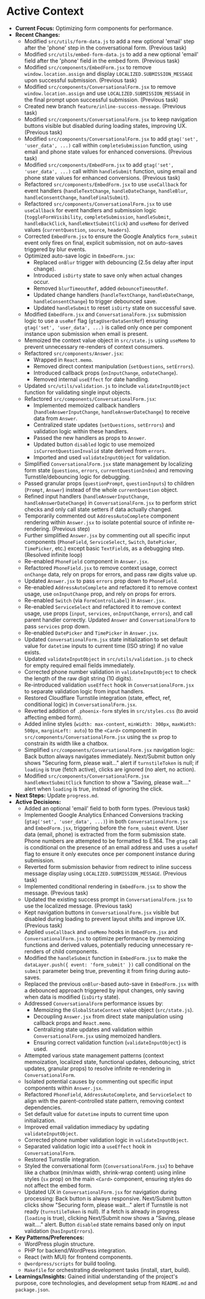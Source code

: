# Active Context

* **Current Focus:** Optimizing form components for performance.
* **Recent Changes:**
    * Modified `src/utils/form-data.js` to add a new optional 'email' step after the 'phone' step in the conversational form. (Previous task)
    * Modified `src/utils/embed-form-data.js` to add a new optional 'email' field after the 'phone' field in the embed form. (Previous task)
    * Modified `src/components/EmbedForm.jsx` to remove `window.location.assign` and display `LOCALIZED.SUBMISSION_MESSAGE` upon successful submission. (Previous task)
    * Modified `src/components/ConversationalForm.jsx` to remove `window.location.assign` and use `LOCALIZED.SUBMISSION_MESSAGE` in the final prompt upon successful submission. (Previous task)
    * Created new branch `feature/inline-success-message`. (Previous task)
    * Modified `src/components/ConversationalForm.jsx` to keep navigation buttons visible but disabled during loading states, improving UX. (Previous task)
    * Modified `src/components/ConversationalForm.jsx` to add `gtag('set', 'user_data', ...)` call within `completeSubmission` function, using email and phone state values for enhanced conversions. (Previous task)
    * Modified `src/components/EmbedForm.jsx` to add `gtag('set', 'user_data', ...)` call within `handleSubmit` function, using email and phone state values for enhanced conversions. (Previous task)
    * Refactored `src/components/EmbedForm.jsx` to use `useCallback` for event handlers (`handleTextChange`, `handleDateChange`, `handleBlur`, `handleConsentChange`, `handleFinalSubmit`).
    * Refactored `src/components/ConversationalForm.jsx` to use `useCallback` for event handlers and submission logic (`toggleFormVisibility`, `completeSubmission`, `handleSubmit`, `handleBackClick`, `handleNextSubmitClick`) and `useMemo` for derived values (`currentQuestion`, `source`, `headers`).
    * Corrected `EmbedForm.jsx` to ensure the Google Analytics `form_submit` event only fires on final, explicit submission, not on auto-saves triggered by blur events.
    * Optimized auto-save logic in `EmbedForm.jsx`:
        * Replaced `onBlur` trigger with debouncing (2.5s delay after input change).
        * Introduced `isDirty` state to save only when actual changes occur.
        * Removed `blurTimeoutRef`, added `debounceTimeoutRef`.
        * Updated change handlers (`handleTextChange`, `handleDateChange`, `handleConsentChange`) to trigger debounced save.
        * Updated `handleSubmit` to reset `isDirty` state on successful save.
    * Modified `EmbedForm.jsx` and `ConversationalForm.jsx` submission logic to use a `useRef` flag (`gtagUserDataSentRef`) ensuring `gtag('set', 'user_data', ...)` is called only once per component instance upon submission when email is present.
    * Memoized the context value object in `src/state.js` using `useMemo` to prevent unnecessary re-renders of context consumers.
    * Refactored `src/components/Answer.jsx`:
        * Wrapped in `React.memo`.
        * Removed direct context manipulation (`setQuestions`, `setErrors`).
        * Introduced callback props (`onInputChange`, `onDateChange`).
        * Removed internal `useEffect` for date handling.
    * Updated `src/utils/validation.js` to include `validateInputObject` function for validating single input objects.
    * Refactored `src/components/ConversationalForm.jsx`:
        * Implemented memoized callback handlers (`handleAnswerInputChange`, `handleAnswerDateChange`) to receive data from `Answer`.
        * Centralized state updates (`setQuestions`, `setErrors`) and validation logic within these handlers.
        * Passed the new handlers as props to `Answer`.
        * Updated button `disabled` logic to use memoized `isCurrentQuestionInvalid` state derived from `errors`.
        * Imported and used `validateInputObject` for validation.
    * Simplified `ConversationalForm.jsx` state management by localizing form state (`questions`, `errors`, `currentQuestionIndex`) and removing Turnstile/debouncing logic for debugging.
    * Passed granular props (`questionPrompt`, `questionInputs`) to children (`Prompt`, `Answer`) instead of the whole `currentQuestion` object.
    * Refined input handlers (`handleAnswerInputChange`, `handleAnswerDateChange`) in `ConversationalForm.jsx` to perform strict checks and only call state setters if data actually changed.
    * Temporarily commented out `AddressAutoComplete` component rendering within `Answer.jsx` to isolate potential source of infinite re-rendering. (Previous step)
    * Further simplified `Answer.jsx` by commenting out all specific input components (`PhoneField`, `ServiceSelect`, `Switch`, `DatePicker`, `TimePicker`, etc.) except basic `TextField`s, as a debugging step. (Resolved infinite loop)
    * Re-enabled `PhoneField` component in `Answer.jsx`.
    * Refactored `PhoneField.jsx` to remove context usage, correct `onChange` data, rely on props for errors, and pass raw digits value up.
    * Updated `Answer.jsx` to pass `errors` prop down to `PhoneField`.
    * Re-enabled `AddressAutoComplete` and refactored it to remove context usage, use `onInputChange` prop, and rely on props for errors.
    * Re-enabled `Switch` (via `FormControlLabel`) in `Answer.jsx`.
    * Re-enabled `ServiceSelect` and refactored it to remove context usage, use props (`input`, `services`, `onInputChange`, `errors`), and call parent handler correctly. Updated `Answer` and `ConversationalForm` to pass `services` prop down.
    * Re-enabled `DatePicker` and `TimePicker` in `Answer.jsx`.
    * Updated `ConversationalForm.jsx` state initialization to set default value for `datetime` inputs to current time (ISO string) if no value exists.
    * Updated `validateInputObject` in `src/utils/validation.js` to check for empty required email fields immediately.
    * Corrected phone number validation in `validateInputObject` to check the length of the raw digit string (10 digits).
    * Re-introduced validation `useEffect` hook in `ConversationalForm.jsx` to separate validation logic from input handlers.
    * Restored Cloudflare Turnstile integration (state, effect, ref, conditional logic) in `ConversationalForm.jsx`.
    * Reverted addition of `.phoenix-form` styles in `src/styles.css` (to avoid affecting embed form).
    * Added inline styles (`width: max-content`, `minWidth: 300px`, `maxWidth: 500px`, `marginLeft: auto`) to the `<Card>` component in `src/components/ConversationalForm.jsx` using the `sx` prop to constrain its width like a chatbox.
    * Simplified `src/components/ConversationalForm.jsx` navigation logic: Back button always navigates immediately. Next/Submit button only shows "Securing form, please wait..." alert if `turnstileToken` is null; if `loading` is true (fetch active), clicks are ignored (no alert, no action).
    * Modified `src/components/ConversationalForm.jsx` `handleNextSubmitClick` function to show a "Saving, please wait...." alert when `loading` is true, instead of ignoring the click.
* **Next Steps:** Update `progress.md`.
* **Active Decisions:**
    * Added an optional 'email' field to both form types. (Previous task)
    * Implemented Google Analytics Enhanced Conversions tracking (`gtag('set', 'user_data', ...)`) in both `ConversationalForm.jsx` and `EmbedForm.jsx`, triggering before the `form_submit` event. User data (email, phone) is extracted from the form submission state. Phone numbers are attempted to be formatted to E.164. The `gtag` call is conditional on the presence of an email address and uses a `useRef` flag to ensure it only executes once per component instance during submission.
    * Reverted form submission behavior from redirect to inline success message display using `LOCALIZED.SUBMISSION_MESSAGE`. (Previous task)
    * Implemented conditional rendering in `EmbedForm.jsx` to show the message. (Previous task)
    * Updated the existing success prompt in `ConversationalForm.jsx` to use the localized message. (Previous task)
    * Kept navigation buttons in `ConversationalForm.jsx` visible but disabled during loading to prevent layout shifts and improve UX. (Previous task)
    * Applied `useCallback` and `useMemo` hooks in `EmbedForm.jsx` and `ConversationalForm.jsx` to optimize performance by memoizing functions and derived values, potentially reducing unnecessary re-renders of child components.
    * Modified the `handleSubmit` function in `EmbedForm.jsx` to make the `dataLayer.push({ event: 'form_submit' })` call conditional on the `submit` parameter being true, preventing it from firing during auto-saves.
    * Replaced the previous `onBlur`-based auto-save in `EmbedForm.jsx` with a debounced approach triggered by input changes, only saving when data is modified (`isDirty` state).
    * Addressed `ConversationalForm` performance issues by:
        * Memoizing the `GlobalStateContext` value object (`src/state.js`).
        * Decoupling `Answer.jsx` from direct state manipulation using callback props and `React.memo`.
        * Centralizing state updates and validation within `ConversationalForm.jsx` using memoized handlers.
        * Ensuring correct validation function (`validateInputObject`) is used.
    * Attempted various state management patterns (context memoization, localized state, functional updates, debouncing, strict updates, granular props) to resolve infinite re-rendering in `ConversationalForm`.
    * Isolated potential causes by commenting out specific input components within `Answer.jsx`.
    * Refactored `PhoneField`, `AddressAutoComplete`, and `ServiceSelect` to align with the parent-controlled state pattern, removing context dependencies.
    * Set default value for `datetime` inputs to current time upon initialization.
    * Improved email validation immediacy by updating `validateInputObject`.
    * Corrected phone number validation logic in `validateInputObject`.
    * Separated validation logic into a `useEffect` hook in `ConversationalForm`.
    * Restored Turnstile integration.
    * Styled the conversational form (`ConversationalForm.jsx`) to behave like a chatbox (min/max width, shrink-wrap content) using inline styles (`sx` prop) on the main `<Card>` component, ensuring styles do not affect the embed form.
    * Updated UX in `ConversationalForm.jsx` for navigation during processing: Back button is always responsive. Next/Submit button clicks show "Securing form, please wait..." alert if Turnstile is not ready (`turnstileToken` is null). If a fetch is already in progress (`loading` is true), clicking Next/Submit now shows a "Saving, please wait...." alert. Button `disabled` state remains based only on input validation (`hasInputErrors`).
* **Key Patterns/Preferences:**
    * WordPress plugin structure.
    * PHP for backend/WordPress integration.
    * React (with MUI) for frontend components.
    * `@wordpress/scripts` for build tooling.
    * `Makefile` for orchestrating development tasks (install, start, build).
* **Learnings/Insights:** Gained initial understanding of the project's purpose, core technologies, and development setup from `README.md` and `package.json`.
